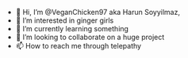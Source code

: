 - 👋 Hi, I’m @VeganChicken97 aka Harun Soyyilmaz, 
- 👀 I’m interested in ginger girls
- 🌱 I’m currently learning something 
- 💞️ I’m looking to collaborate on a huge project
- 📫 How to reach me through telepathy

<!---
VeganChicken97/VeganChicken97 is a ✨ special ✨ repository because its `README.md` (this file) appears on your GitHub profile.
You can click the Preview link to take a look at your changes.
--->

